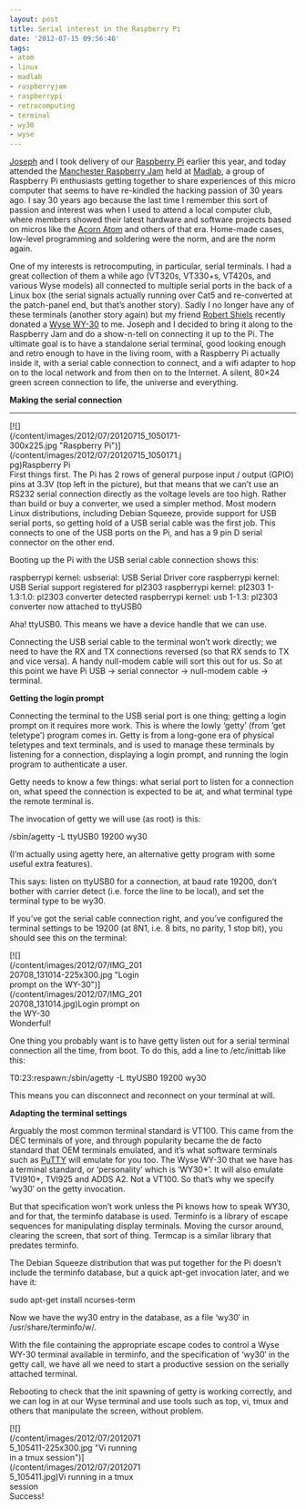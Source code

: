 ```yaml
---
layout: post
title: Serial interest in the Raspberry Pi
date: '2012-07-15 09:56:40'
tags:
- atom
- linux
- madlab
- raspberryjam
- raspberrypi
- retrocomputing
- terminal
- wy30
- wyse
---
```



[Joseph](http://jcla1.com) and I took delivery of our [Raspberry Pi](http://raspberrypi.org) earlier this year, and today attended the [Manchester Raspberry Jam](http://madlab.org.uk/content/manchester-raspberry-jam/) held at [Madlab](http://madlab.org.uk), a group of Raspberry Pi enthusiasts getting together to share experiences of this micro computer that seems to have re-kindled the hacking passion of 30 years ago. I say 30 years ago because the last time I remember this sort of passion and interest was when I used to attend a local computer club, where members showed their latest hardware and software projects based on micros like the [Acorn Atom](/2005/11/acorn-atom-and-my-start-in-computing/) and others of that era. Home-made cases, low-level programming and soldering were the norm, and are the norm again.

One of my interests is retrocomputing, in particular, serial terminals. I had a great collection of them a while ago (VT320s, VT330+s, VT420s, and various Wyse models) all connected to multiple serial ports in the back of a Linux box (the serial signals actually running over Cat5 and re-converted at the patch-panel end, but that’s another story). Sadly I no longer have any of these terminals (another story again) but my friend [Robert Shiels](http://se71.org) recently donated a [Wyse WY-30](https://twitter.com/qmacro/status/221552947266453505) to me. Joseph and I decided to bring it along to the Raspberry Jam and do a show-n-tell on connecting it up to the Pi. The ultimate goal is to have a standalone serial terminal, good looking enough and retro enough to have in the living room, with a Raspberry Pi actually inside it, with a serial cable connection to connect, and a wifi adapter to hop on to the local network and from then on to the Internet. A silent, 80×24 green screen connection to life, the universe and everything.

**Making the serial connection**

****

<div class="wp-caption alignnone" id="attachment_1458" style="width: 310px">[![](/content/images/2012/07/20120715_1050171-300x225.jpg "Raspberry Pi")](/content/images/2012/07/20120715_1050171.jpg)Raspberry Pi

</div>First things first. The Pi has 2 rows of general purpose input / output (GPIO) pins at 3.3V (top left in the picture), but that means that we can’t use an RS232 serial connection directly as the voltage levels are too high. Rather than build or buy a converter, we used a simpler method. Most modern Linux distributions, including Debian Squeeze, provide support for USB serial ports, so getting hold of a USB serial cable was the first job. This connects to one of the USB ports on the Pi, and has a 9 pin D serial connector on the other end.

Booting up the Pi with the USB serial cable connection shows this:

raspberrypi kernel: usbserial: USB Serial Driver core raspberrypi kernel: USB Serial support registered for pl2303 raspberrypi kernel: pl2303 1-1.3:1.0: pl2303 converter detected raspberrypi kernel: usb 1-1.3: pl2303 converter now attached to ttyUSB0

Aha! ttyUSB0. This means we have a device handle that we can use.

Connecting the USB serial cable to the terminal won’t work directly; we need to have the RX and TX connections reversed (so that RX sends to TX and vice versa). A handy null-modem cable will sort this out for us. So at this point we have Pi USB -> serial connector -> null-modem cable -> terminal.

**Getting the login prompt**

Connecting the terminal to the USB serial port is one thing; getting a login prompt on it requires more work. This is where the lowly ‘getty’ (from ‘get teletype’) program comes in. Getty is from a long-gone era of physical teletypes and text terminals, and is used to manage these terminals by listening for a connection, displaying a login prompt, and running the login program to authenticate a user.

Getty needs to know a few things: what serial port to listen for a connection on, what speed the connection is expected to be at, and what terminal type the remote terminal is.

The invocation of getty we will use (as root) is this:

/sbin/agetty -L ttyUSB0 19200 wy30

(I’m actually using agetty here, an alternative getty program with some useful extra features).

This says: listen on ttyUSB0 for a connection, at baud rate 19200, don’t bother with carrier detect (i.e. force the line to be local), and set the terminal type to be wy30.

If you’ve got the serial cable connection right, and you’ve configured the terminal settings to be 19200 (at 8N1, i.e. 8 bits, no parity, 1 stop bit), you should see this on the terminal:

<div class="wp-caption alignnone" id="attachment_1452" style="width: 235px">[![](/content/images/2012/07/IMG_20120708_131014-225x300.jpg "Login prompt on the WY-30")](/content/images/2012/07/IMG_20120708_131014.jpg)Login prompt on the WY-30

</div>Wonderful!

One thing you probably want is to have getty listen out for a serial terminal connection all the time, from boot. To do this, add a line to /etc/inittab like this:

T0:23:respawn:/sbin/agetty -L ttyUSB0 19200 wy30

This means you can disconnect and reconnect on your terminal at will.

**Adapting the terminal settings**

Arguably the most common terminal standard is VT100. This came from the DEC terminals of yore, and through popularity became the de facto standard that OEM terminals emulated, and it’s what software terminals such as [PuTTY](http://www.chiark.greenend.org.uk/~sgtatham/putty/) will emulate for you too. The Wyse WY-30 that we have has a terminal standard, or ‘personality’ which is ‘WY30+’. It will also emulate TVI910+, TVI925 and ADDS A2. Not a VT100. So that’s why we specify ‘wy30′ on the getty invocation.

But that specification won’t work unless the Pi knows how to speak WY30, and for that, the terminfo database is used. Terminfo is a library of escape sequences for manipulating display terminals. Moving the cursor around, clearing the screen, that sort of thing. Termcap is a similar library that predates terminfo.

The Debian Squeeze distribution that was put together for the Pi doesn’t include the terminfo database, but a quick apt-get invocation later, and we have it:

sudo apt-get install ncurses-term

Now we have the wy30 entry in the database, as a file ‘wy30′ in /usr/share/terminfo/w/.

With the file containing the appropriate escape codes to control a Wyse WY-30 terminal available in terminfo, and the specification of ‘wy30′ in the getty call, we have all we need to start a productive session on the serially attached terminal.

Rebooting to check that the init spawning of getty is working correctly, and we can log in at our Wyse terminal and use tools such as top, vi, tmux and others that manipulate the screen, without problem.

<div class="wp-caption alignnone" id="attachment_1455" style="width: 235px">[![](/content/images/2012/07/20120715_105411-225x300.jpg "Vi running in a tmux session")](/content/images/2012/07/20120715_105411.jpg)Vi running in a tmux session

</div>Success!

 

 


